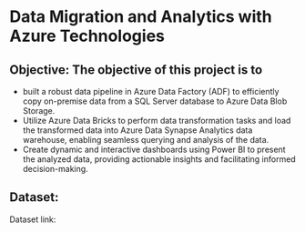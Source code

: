 # Data Migration and Analytics with Azure Technologies

## Objective: The objective of this project is to 
- built a robust data pipeline in Azure Data Factory (ADF) to efficiently copy on-premise data from a SQL Server database to Azure Data Blob Storage.
- Utilize Azure Data Bricks to perform data transformation tasks and load the transformed data into Azure Data
Synapse Analytics data warehouse, enabling seamless querying and analysis of the data.
- Create dynamic and interactive dashboards using Power BI to present the analyzed data, providing actionable
insights and facilitating informed decision-making.

## Dataset:
Dataset link:
